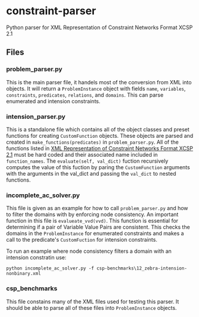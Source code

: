 # constraint-parser
Python parser for XML Representation of Constraint Networks Format XCSP 2.1

## Files

### problem_parser.py
This is the main parser file, it handels most of the conversion from XML into objects. It will return a `ProblemInstance` object with fields `name`, `variables`, `constraints`, `predicates`, `relations`, and `domains`. This can parse enumerated and intension constraints.

### intension_parser.py
This is a standalone file which contains all of the object classes and preset functions for creating `CustomFunction` objects. These objects are parsed and created in `make_functions(predicates)` in `problem_parser.py`. All of the functions listed in [XML Representation of Constraint Networks
Format XCSP 2.1](https://arxiv.org/pdf/0902.2362v1.pdf) must be hard coded and their associated name included in `function_names`. The `evaluate(self, val_dict)` fuction recursively computes the value of this fuction by paring the `CustomFunction` arguments with the arguments in the val_dict and passing the `val_dict` to nested functions.

### incomplete_ac_solver.py
This file is given as an example for how to call `problem_parser.py` and how to filter the domains with by enforcing node consistency. An important function in this file is `evalueate_vvd(vvd)`. This function is essential for determining if a pair of Variable Value Pairs are consistent. This checks the domains in the `ProblemInstance` for enumerated constraints and makes a call to the predicate's `CustomFuction` for intension constraints.

To run an example where node consistency filters a domain with an intension constratin use:

`python incomplete_ac_solver.py -f csp-benchmarks\12_zebra-intension-nonbinary.xml`



### csp_benchmarks
This file constains many of the XML files used for testing this parser. It should be able to parse all of these files into `ProblemInstance` objects.
